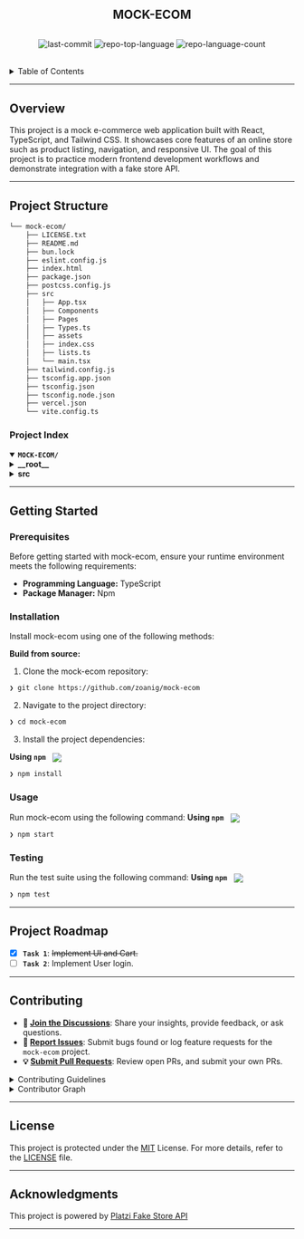 <div align="center">
    <div style="display: inline-block;">
        <h2 style="display: inline-block; vertical-align: middle; margin-top: 0;">MOCK-ECOM</h2>
        <p>
</p>
        <p>
	<img src="https://img.shields.io/github/last-commit/zoanig/mock-ecom?style=default&logo=git&logoColor=white&color=0080ff" alt="last-commit">
	<img src="https://img.shields.io/github/languages/top/zoanig/mock-ecom?style=default&color=0080ff" alt="repo-top-language">
	<img src="https://img.shields.io/github/languages/count/zoanig/mock-ecom?style=default&color=0080ff" alt="repo-language-count">
</p>
        <p><!-- default option, no dependency badges. -->
</p>
        <p>
	<!-- default option, no dependency badges. -->
</p>
    </div>
</div>
<br clear="left"/>

<details><summary>Table of Contents</summary>

- [ Overview](#-overview)
- [ Features](#-features)
- [ Project Structure](#-project-structure)
  - [ Project Index](#-project-index)
- [ Getting Started](#-getting-started)
  - [ Prerequisites](#-prerequisites)
  - [ Installation](#-installation)
  - [ Usage](#-usage)
  - [ Testing](#-testing)
- [ Project Roadmap](#-project-roadmap)
- [ Contributing](#-contributing)
- [ License](#-license)
- [ Acknowledgments](#-acknowledgments)

</details>
<hr>

##  Overview

<p>
This project is a mock e-commerce web application built with React, TypeScript, and Tailwind CSS. It showcases core features of an online store such as product listing, navigation, and responsive UI. The goal of this project is to practice modern frontend development workflows and demonstrate integration with a fake store API.
</p>

---


##  Project Structure

```sh
└── mock-ecom/
    ├── LICENSE.txt
    ├── README.md
    ├── bun.lock
    ├── eslint.config.js
    ├── index.html
    ├── package.json
    ├── postcss.config.js
    ├── src
    │   ├── App.tsx
    │   ├── Components
    │   ├── Pages
    │   ├── Types.ts
    │   ├── assets
    │   ├── index.css
    │   ├── lists.ts
    │   └── main.tsx
    ├── tailwind.config.js
    ├── tsconfig.app.json
    ├── tsconfig.json
    ├── tsconfig.node.json
    ├── vercel.json
    └── vite.config.ts
```


###  Project Index
<details open>
	<summary><b><code>MOCK-ECOM/</code></b></summary>
	<details> <!-- __root__ Submodule -->
		<summary><b>__root__</b></summary>
		<blockquote>
			<table>
			<tr>
				<td><b><a href='https://github.com/zoanig/mock-ecom/blob/master/LICENSE.txt'>LICENSE.txt</a></b></td>
				<td><code>❯ REPLACE-ME</code></td>
			</tr>
			<tr>
				<td><b><a href='https://github.com/zoanig/mock-ecom/blob/master/postcss.config.js'>postcss.config.js</a></b></td>
				<td><code>❯ REPLACE-ME</code></td>
			</tr>
			<tr>
				<td><b><a href='https://github.com/zoanig/mock-ecom/blob/master/tsconfig.node.json'>tsconfig.node.json</a></b></td>
				<td><code>❯ REPLACE-ME</code></td>
			</tr>
			<tr>
				<td><b><a href='https://github.com/zoanig/mock-ecom/blob/master/vercel.json'>vercel.json</a></b></td>
				<td><code>❯ REPLACE-ME</code></td>
			</tr>
			<tr>
				<td><b><a href='https://github.com/zoanig/mock-ecom/blob/master/tsconfig.json'>tsconfig.json</a></b></td>
				<td><code>❯ REPLACE-ME</code></td>
			</tr>
			<tr>
				<td><b><a href='https://github.com/zoanig/mock-ecom/blob/master/tailwind.config.js'>tailwind.config.js</a></b></td>
				<td><code>❯ REPLACE-ME</code></td>
			</tr>
			<tr>
				<td><b><a href='https://github.com/zoanig/mock-ecom/blob/master/tsconfig.app.json'>tsconfig.app.json</a></b></td>
				<td><code>❯ REPLACE-ME</code></td>
			</tr>
			<tr>
				<td><b><a href='https://github.com/zoanig/mock-ecom/blob/master/package.json'>package.json</a></b></td>
				<td><code>❯ REPLACE-ME</code></td>
			</tr>
			<tr>
				<td><b><a href='https://github.com/zoanig/mock-ecom/blob/master/vite.config.ts'>vite.config.ts</a></b></td>
				<td><code>❯ REPLACE-ME</code></td>
			</tr>
			<tr>
				<td><b><a href='https://github.com/zoanig/mock-ecom/blob/master/index.html'>index.html</a></b></td>
				<td><code>❯ REPLACE-ME</code></td>
			</tr>
			<tr>
				<td><b><a href='https://github.com/zoanig/mock-ecom/blob/master/eslint.config.js'>eslint.config.js</a></b></td>
				<td><code>❯ REPLACE-ME</code></td>
			</tr>
			</table>
		</blockquote>
	</details>
	<details> <!-- src Submodule -->
		<summary><b>src</b></summary>
		<blockquote>
			<table>
			<tr>
				<td><b><a href='https://github.com/zoanig/mock-ecom/blob/master/src/main.tsx'>main.tsx</a></b></td>
				<td><code>❯ REPLACE-ME</code></td>
			</tr>
			<tr>
				<td><b><a href='https://github.com/zoanig/mock-ecom/blob/master/src/index.css'>index.css</a></b></td>
				<td><code>❯ REPLACE-ME</code></td>
			</tr>
			<tr>
				<td><b><a href='https://github.com/zoanig/mock-ecom/blob/master/src/lists.ts'>lists.ts</a></b></td>
				<td><code>❯ REPLACE-ME</code></td>
			</tr>
			<tr>
				<td><b><a href='https://github.com/zoanig/mock-ecom/blob/master/src/Types.ts'>Types.ts</a></b></td>
				<td><code>❯ REPLACE-ME</code></td>
			</tr>
			<tr>
				<td><b><a href='https://github.com/zoanig/mock-ecom/blob/master/src/App.tsx'>App.tsx</a></b></td>
				<td><code>❯ REPLACE-ME</code></td>
			</tr>
			</table>
			<details>
				<summary><b>Components</b></summary>
				<blockquote>
					<table>
					<tr>
						<td><b><a href='https://github.com/zoanig/mock-ecom/blob/master/src/Components/FeaturedProducts.tsx'>FeaturedProducts.tsx</a></b></td>
						<td><code>❯ REPLACE-ME</code></td>
					</tr>
					<tr>
						<td><b><a href='https://github.com/zoanig/mock-ecom/blob/master/src/Components/ValueProposition.tsx'>ValueProposition.tsx</a></b></td>
						<td><code>❯ REPLACE-ME</code></td>
					</tr>
					<tr>
						<td><b><a href='https://github.com/zoanig/mock-ecom/blob/master/src/Components/Footer.tsx'>Footer.tsx</a></b></td>
						<td><code>❯ REPLACE-ME</code></td>
					</tr>
					<tr>
						<td><b><a href='https://github.com/zoanig/mock-ecom/blob/master/src/Components/HeroSection.tsx'>HeroSection.tsx</a></b></td>
						<td><code>❯ REPLACE-ME</code></td>
					</tr>
					<tr>
						<td><b><a href='https://github.com/zoanig/mock-ecom/blob/master/src/Components/NotFound.tsx'>NotFound.tsx</a></b></td>
						<td><code>❯ REPLACE-ME</code></td>
					</tr>
					<tr>
						<td><b><a href='https://github.com/zoanig/mock-ecom/blob/master/src/Components/AnimatedButton.tsx'>AnimatedButton.tsx</a></b></td>
						<td><code>❯ REPLACE-ME</code></td>
					</tr>
					<tr>
						<td><b><a href='https://github.com/zoanig/mock-ecom/blob/master/src/Components/BgCircles.tsx'>BgCircles.tsx</a></b></td>
						<td><code>❯ REPLACE-ME</code></td>
					</tr>
					<tr>
						<td><b><a href='https://github.com/zoanig/mock-ecom/blob/master/src/Components/Menu.tsx'>Menu.tsx</a></b></td>
						<td><code>❯ REPLACE-ME</code></td>
					</tr>
					<tr>
						<td><b><a href='https://github.com/zoanig/mock-ecom/blob/master/src/Components/Product.tsx'>Product.tsx</a></b></td>
						<td><code>❯ REPLACE-ME</code></td>
					</tr>
					<tr>
						<td><b><a href='https://github.com/zoanig/mock-ecom/blob/master/src/Components/Navbar.tsx'>Navbar.tsx</a></b></td>
						<td><code>❯ REPLACE-ME</code></td>
					</tr>
					<tr>
						<td><b><a href='https://github.com/zoanig/mock-ecom/blob/master/src/Components/SkeletonLoader.tsx'>SkeletonLoader.tsx</a></b></td>
						<td><code>❯ REPLACE-ME</code></td>
					</tr>
					<tr>
						<td><b><a href='https://github.com/zoanig/mock-ecom/blob/master/src/Components/NavlinksDesktop.tsx'>NavlinksDesktop.tsx</a></b></td>
						<td><code>❯ REPLACE-ME</code></td>
					</tr>
					<tr>
						<td><b><a href='https://github.com/zoanig/mock-ecom/blob/master/src/Components/SkeletonLayout.tsx'>SkeletonLayout.tsx</a></b></td>
						<td><code>❯ REPLACE-ME</code></td>
					</tr>
					<tr>
						<td><b><a href='https://github.com/zoanig/mock-ecom/blob/master/src/Components/NavIconsDesktop.tsx'>NavIconsDesktop.tsx</a></b></td>
						<td><code>❯ REPLACE-ME</code></td>
					</tr>
					<tr>
						<td><b><a href='https://github.com/zoanig/mock-ecom/blob/master/src/Components/ScrollToTop.tsx'>ScrollToTop.tsx</a></b></td>
						<td><code>❯ REPLACE-ME</code></td>
					</tr>
					</table>
				</blockquote>
			</details>
			<details>
				<summary><b>Pages</b></summary>
				<blockquote>
					<table>
					<tr>
						<td><b><a href='https://github.com/zoanig/mock-ecom/blob/master/src/Pages/Home.tsx'>Home.tsx</a></b></td>
						<td><code>❯ REPLACE-ME</code></td>
					</tr>
					<tr>
						<td><b><a href='https://github.com/zoanig/mock-ecom/blob/master/src/Pages/About.tsx'>About.tsx</a></b></td>
						<td><code>❯ REPLACE-ME</code></td>
					</tr>
					<tr>
						<td><b><a href='https://github.com/zoanig/mock-ecom/blob/master/src/Pages/ProductInfo.tsx'>ProductInfo.tsx</a></b></td>
						<td><code>❯ REPLACE-ME</code></td>
					</tr>
					<tr>
						<td><b><a href='https://github.com/zoanig/mock-ecom/blob/master/src/Pages/Explore.tsx'>Explore.tsx</a></b></td>
						<td><code>❯ REPLACE-ME</code></td>
					</tr>
					</table>
				</blockquote>
			</details>
		</blockquote>
	</details>
</details>

---
##  Getting Started

###  Prerequisites

Before getting started with mock-ecom, ensure your runtime environment meets the following requirements:

- **Programming Language:** TypeScript
- **Package Manager:** Npm


###  Installation

Install mock-ecom using one of the following methods:

**Build from source:**

1. Clone the mock-ecom repository:
```sh
❯ git clone https://github.com/zoanig/mock-ecom
```

2. Navigate to the project directory:
```sh
❯ cd mock-ecom
```

3. Install the project dependencies:


**Using `npm`** &nbsp; [<img align="center" src="https://img.shields.io/badge/npm-CB3837.svg?style={badge_style}&logo=npm&logoColor=white" />](https://www.npmjs.com/)

```sh
❯ npm install
```




###  Usage
Run mock-ecom using the following command:
**Using `npm`** &nbsp; [<img align="center" src="https://img.shields.io/badge/npm-CB3837.svg?style={badge_style}&logo=npm&logoColor=white" />](https://www.npmjs.com/)

```sh
❯ npm start
```


###  Testing
Run the test suite using the following command:
**Using `npm`** &nbsp; [<img align="center" src="https://img.shields.io/badge/npm-CB3837.svg?style={badge_style}&logo=npm&logoColor=white" />](https://www.npmjs.com/)

```sh
❯ npm test
```


---
##  Project Roadmap

- [X] **`Task 1`**: <strike>Implement UI and Cart.</strike>
- [ ] **`Task 2`**: Implement User login.

---

##  Contributing

- **💬 [Join the Discussions](https://github.com/zoanig/mock-ecom/discussions)**: Share your insights, provide feedback, or ask questions.
- **🐛 [Report Issues](https://github.com/zoanig/mock-ecom/issues)**: Submit bugs found or log feature requests for the `mock-ecom` project.
- **💡 [Submit Pull Requests](https://github.com/zoanig/mock-ecom/blob/main/CONTRIBUTING.md)**: Review open PRs, and submit your own PRs.

<details closed>
<summary>Contributing Guidelines</summary>

1. **Fork the Repository**: Start by forking the project repository to your github account.
2. **Clone Locally**: Clone the forked repository to your local machine using a git client.
   ```sh
   git clone https://github.com/zoanig/mock-ecom
   ```
3. **Create a New Branch**: Always work on a new branch, giving it a descriptive name.
   ```sh
   git checkout -b new-feature-x
   ```
4. **Make Your Changes**: Develop and test your changes locally.
5. **Commit Your Changes**: Commit with a clear message describing your updates.
   ```sh
   git commit -m 'Implemented new feature x.'
   ```
6. **Push to github**: Push the changes to your forked repository.
   ```sh
   git push origin new-feature-x
   ```
7. **Submit a Pull Request**: Create a PR against the original project repository. Clearly describe the changes and their motivations.
8. **Review**: Once your PR is reviewed and approved, it will be merged into the main branch. Congratulations on your contribution!
</details>

<details closed>
<summary>Contributor Graph</summary>
<br>
<p align="left">
   <a href="https://github.com{/zoanig/mock-ecom/}graphs/contributors">
      <img src="https://contrib.rocks/image?repo=zoanig/mock-ecom">
   </a>
</p>
</details>

---

##  License

This project is protected under the [MIT](https://tlo.mit.edu/understand-ip/exploring-mit-open-source-license-comprehensive-guide) License. For more details, refer to the [LICENSE](https://github.com/zoanig/mock-ecom/blob/main/LICENSE.txt) file.

---

##  Acknowledgments

This project is powered by [Platzi Fake Store API](https://fakeapi.platzi.com/)

---